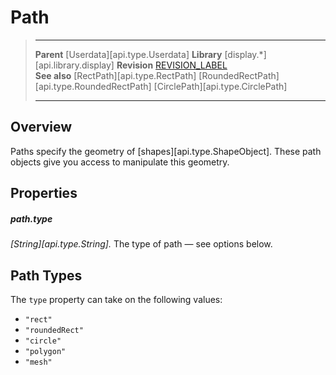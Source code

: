 # Path

> --------------------- ------------------------------------------------------------------------------------------
> __Parent__            [Userdata][api.type.Userdata]
> __Library__           [display.*][api.library.display]
> __Revision__          [REVISION_LABEL](REVISION_URL)       
> __See also__          [RectPath][api.type.RectPath]
>						[RoundedRectPath][api.type.RoundedRectPath]
>						[CirclePath][api.type.CirclePath]
> --------------------- ------------------------------------------------------------------------------------------


## Overview

Paths specify the geometry of [shapes][api.type.ShapeObject]. These path objects give you access to manipulate this geometry.


## Properties

##### path.type
_[String][api.type.String]._ The type of path &mdash; see options below.

## Path Types

The `type` property can take on the following values:

* `"rect"`
* `"roundedRect"`
* `"circle"`
* `"polygon"`
* `"mesh"`
